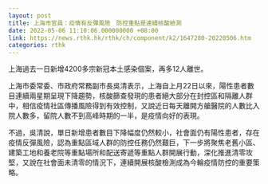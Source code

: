 ```yaml
---
layout: post
title: 上海市官員：疫情有反彈風險　防控重點是連續核酸檢測
date: 2022-05-06 11:10:06.000000000 +08:00
link: https://news.rthk.hk/rthk/ch/component/k2/1647280-20220506.htm
categories: rthk
---
```


上海過去一日新增4200多宗新冠本土感染個案，再多12人離世。

上海市委常委、市政府常務副市長吳清表示，上海自上月22日以來，陽性患者數目連續兩星期呈現下降趨勢，核酸篩查發現的患者絕大部分在封控區和隔離人群中，相信疫情社區傳播風險得到有效控制，又說近日每天離開方艙醫院的人數比入院人數多，留院人數不到高峰時期的一半，是疫情向好的表現。

不過，吳清說，單日新增患者數目下降幅度仍然較小，社會面仍有陽性患者，存在疫情反彈風險，認為重點區域人群的防控任務仍然艱巨，下一步將聚焦老舊小區、建築工地和養老院等重點場所和配送寄遞等重點人群開展行動，深化推進清零攻堅，又說在社會面未清零的情況下，連續開展核酸檢測成為今輪疫情防控的重要策略。
